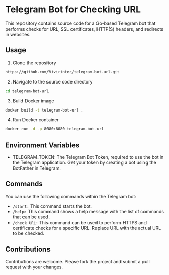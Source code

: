 # Telegram Bot for Checking URL

This repository contains source code for a Go-based Telegram bot that performs checks for URL, SSL certificates, HTTP(S) headers, and redirects in websites.

## Usage

1. Clone the repository

```sh
https://github.com/Vivirinter/telegram-bot-url.git
```
2. Navigate to the source code directory

```sh
cd telegram-bot-url
```
3. Build Docker image

```sh 
docker build -t telegram-bot-url .
```

4. Run Docker container

```sh 
docker run -d -p 8080:8080 telegram-bot-url
```

## Environment Variables

* TELEGRAM_TOKEN: The Telegram Bot Token, required to use the bot in the Telegram application. Get your token by creating a bot using the BotFather in Telegram.

## Commands


You can use the following commands within the Telegram bot:
- `/start:` This command starts the bot.
- `/help:` This command shows a help message with the list of commands that can be used.
- `/check URL:` This command can be used to perform HTTPS and certificate checks for a specific URL. Replace URL with the actual URL to be checked.


## Contributions

Contributions are welcome. Please fork the project and submit a pull request with your changes.
